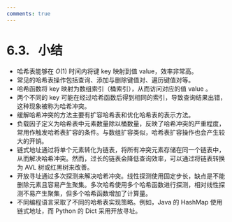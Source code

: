 ```yaml
---
comments: true
---
```


# 6.3. &nbsp; 小结

- 哈希表能够在 $O(1)$ 时间内将键 key 映射到值 value，效率非常高。
- 常见的哈希表操作包括查询、添加与删除键值对、遍历键值对等。
- 哈希函数将 key 映射为数组索引（桶索引），从而访问对应的值 value 。
- 两个不同的 key 可能在经过哈希函数后得到相同的索引，导致查询结果出错，这种现象被称为哈希冲突。
- 缓解哈希冲突的方法主要有扩容哈希表和优化哈希表的表示方法。
- 负载因子定义为哈希表中元素数量除以桶数量，反映了哈希冲突的严重程度，常用作触发哈希表扩容的条件。与数组扩容类似，哈希表扩容操作也会产生较大的开销。
- 链式地址通过将单个元素转化为链表，将所有冲突元素存储在同一个链表中，从而解决哈希冲突。然而，过长的链表会降低查询效率，可以通过将链表转换为 AVL 树或红黑树来改善。
- 开放寻址通过多次探测来解决哈希冲突。线性探测使用固定步长，缺点是不能删除元素且容易产生聚集。多次哈希使用多个哈希函数进行探测，相对线性探测不易产生聚集，但多个哈希函数增加了计算量。
- 不同编程语言采取了不同的哈希表实现策略。例如，Java 的 HashMap 使用链式地址，而 Python 的 Dict 采用开放寻址。
